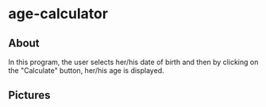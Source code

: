 # age-calculator
## About
In this program, the user selects her/his date of birth and then by clicking on the "Calculate" button, her/his age is displayed.
## Pictures

